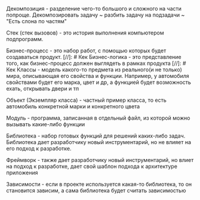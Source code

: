 Декомпозиция - разделение чего-то большого и сложного на части попроще. Декомпозировать задачу ~ разбить задачу на подзадачи ~ "Есть слона по частям"

Стек (стек вызовов) - это история выполнения компьютером подпрограмм.

Бизнес-процесс - это набор работ, с помощью которых будет создаваться продукт.
[//]: # Кек
Бизнес-логика - это представление того, как бизнес-процесс должен выглядеть в рамках продукта
[//]: # Кек
Классы - модель какого-то предмета из реального(и не только) мира, описывающая его свойства и функции. Например, у автомобиля свойствами будет его марка, цвет и др, а функцией будет возможность ехать, открывать двери и тп

Объект (Экземпляр класса) - частный пример класса, то есть автомобиль конкретной марки и конкретного цвета

Модуль - программа, записанная в отдельный файл, из которой можно вызывать какие-либо функции

Библиотека - набор готовых функций для решений каких-либо задач. Библиотека дает разработчику новый инструментарий, но не влияет на его подход к разработке.

Фреймворк - также дает разработчику новый инструментарий, но влиет на подход к разработке, дает свой шаблон подхода к архитектуре приложения

Зависимости - если в проекте используется какая-то библиотека, то он становится зависим, а сама библиотека будет считать зависимостью
